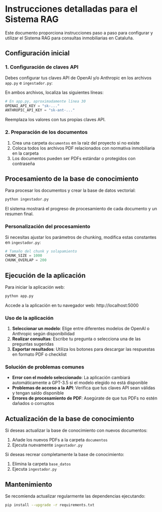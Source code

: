 # Instrucciones detalladas para el Sistema RAG

Este documento proporciona instrucciones paso a paso para configurar y utilizar el Sistema RAG para consultas inmobiliarias en Cataluña.

## Configuración inicial

### 1. Configuración de claves API

Debes configurar tus claves API de OpenAI y/o Anthropic en los archivos `app.py` e `ingestador.py`:

En ambos archivos, localiza las siguientes líneas:

```python
# En app.py, aproximadamente línea 30
OPENAI_API_KEY = "sk-..."
ANTHROPIC_API_KEY = "sk-ant-..."
```

Reemplaza los valores con tus propias claves API.

### 2. Preparación de los documentos

1. Crea una carpeta `documentos` en la raíz del proyecto si no existe
2. Coloca todos los archivos PDF relacionados con normativa inmobiliaria en la carpeta
3. Los documentos pueden ser PDFs estándar o protegidos con contraseña

## Procesamiento de la base de conocimiento

Para procesar los documentos y crear la base de datos vectorial:

```bash
python ingestador.py
```

El sistema mostrará el progreso de procesamiento de cada documento y un resumen final.

### Personalización del procesamiento

Si necesitas ajustar los parámetros de chunking, modifica estas constantes en `ingestador.py`:

```python
# Tamaño del chunk y solapamiento
CHUNK_SIZE = 1000
CHUNK_OVERLAP = 200
```

## Ejecución de la aplicación

Para iniciar la aplicación web:

```bash
python app.py
```

Accede a la aplicación en tu navegador web:
http://localhost:5000

### Uso de la aplicación

1. **Seleccionar un modelo**: Elige entre diferentes modelos de OpenAI o Anthropic según disponibilidad
2. **Realizar consultas**: Escribe tu pregunta o selecciona una de las preguntas sugeridas
3. **Exportar resultados**: Utiliza los botones para descargar las respuestas en formato PDF o checklist

### Solución de problemas comunes

- **Error con el modelo seleccionado**: La aplicación cambiará automáticamente a GPT-3.5 si el modelo elegido no está disponible
- **Problemas de acceso a la API**: Verifica que tus claves API sean válidas y tengan saldo disponible
- **Errores de procesamiento de PDF**: Asegúrate de que tus PDFs no estén dañados o corruptos

## Actualización de la base de conocimiento

Si deseas actualizar la base de conocimiento con nuevos documentos:

1. Añade los nuevos PDFs a la carpeta `documentos`
2. Ejecuta nuevamente `ingestador.py`

Si deseas recrear completamente la base de conocimiento:

1. Elimina la carpeta `base_datos`
2. Ejecuta `ingestador.py`

## Mantenimiento

Se recomienda actualizar regularmente las dependencias ejecutando:

```bash
pip install --upgrade -r requirements.txt
``` 